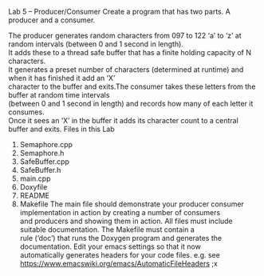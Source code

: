 Lab 5 – Producer/Consumer
Create a program that has two parts.  A producer and a consumer.

The producer generates random characters from 097 to 122 ‘a’ to ‘z’ at random intervals (between 0 and 1 second in length). <br>
It adds these to a thread safe buffer that has a finite holding capacity of N characters.<br>
 It generates a preset number of characters (determined at runtime) and when it has finished it add an ‘X’ <br>
character to the buffer and exits.The consumer takes these letters from the buffer at random time intervals <br>
(between 0 and 1 second in length) and records how many of each letter it consumes.<br>
 Once it sees an ‘X’ in the buffer it adds its character count to a central buffer and exits.
Files in this Lab
1. Semaphore.cpp
2. Semaphore.h
3. SafeBuffer.cpp
4. SafeBuffer.h
5. main.cpp
6. Doxyfile
7. README
8. Makefile
The main file should demonstrate your producer consumer implementation in action by creating a  number of consumers <br>
and producers and showing them in action. All files must include suitable documentation. The Makefile must contain a <br>
rule (‘doc’) that runs the Doxygen program and generates the documentation. Edit your emacs settings so that it now <br>
automatically generates headers for your code files.  e.g. see https://www.emacswiki.org/emacs/AutomaticFileHeaders
;x
